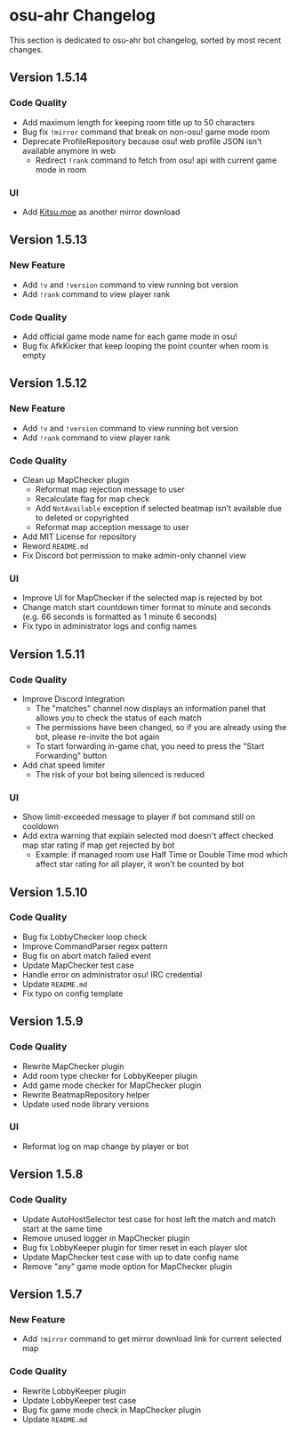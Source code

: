 # osu-ahr Changelog

This section is dedicated to osu-ahr bot changelog, sorted by most recent changes.

<!--Template
## Version x.x.x

![](/wiki/img/you-can-add-multiple-image-for-update-preview-mainly-ui )

### New Feature

+ Use this section for new feature in bot
  + You can add more description to each point

### Code Quality

+ Use this section for general enhancement of code or bug fixes

### UI

+ Use this section for general improvement on User Interface such as bot message

-->

## Version 1.5.14

### Code Quality

+ Add maximum length for keeping room title up to 50 characters
+ Bug fix `!mirror` command that break on non-osu! game mode room
+ Deprecate ProfileRepository because osu! web profile JSON isn't available anymore in web
  + Redirect `!rank` command to fetch from osu! api with current game mode in room

### UI

+ Add [Kitsu.moe](https://kitsu.moe/) as another mirror download

## Version 1.5.13

### New Feature

+ Add `!v` and `!version` command to view running bot version
+ Add `!rank` command to view player rank

### Code Quality

+ Add official game mode name for each game mode in osu!
+ Bug fix AfkKicker that keep looping the point counter when room is empty

## Version 1.5.12

### New Feature

+ Add `!v` and `!version` command to view running bot version
+ Add `!rank` command to view player rank

### Code Quality

+ Clean up MapChecker plugin
  + Reformat map rejection message to user
  + Recalculate flag for map check
  + Add `NotAvailable` exception if selected beatmap isn't available due to deleted or copyrighted
  + Reformat map acception message to user
+ Add MIT License for repository
+ Reword `README.md`
+ Fix Discord bot permission to make admin-only channel view

### UI

+ Improve UI for MapChecker if the selected map is rejected by bot
+ Change match start countdown timer format to minute and seconds (e.g. 66 seconds is formatted as 1 minute 6 seconds)
+ Fix typo in administrator logs and config names

## Version 1.5.11

### Code Quality

+ Improve Discord Integration
  + The "matches" channel now displays an information panel that allows you to check the status of each match
  + The permissions have been changed, so if you are already using the bot, please re-invite the bot again
  + To start forwarding in-game chat, you need to press the "Start Forwarding" button
+ Add chat speed limiter
  + The risk of your bot being silenced is reduced

### UI

+ Show limit-exceeded message to player if bot command still on cooldown
+ Add extra warning that explain selected mod doesn't affect checked map star rating if map get rejected by bot
  + Example: if managed room use Half Time or Double Time mod which affect star rating for all player, it won't be counted by bot

## Version 1.5.10

### Code Quality

+ Bug fix LobbyChecker loop check
+ Improve CommandParser regex pattern
+ Bug fix on abort match failed event
+ Update MapChecker test case
+ Handle error on administrator osu! IRC credential
+ Update `README.md`
+ Fix typo on config template

## Version 1.5.9

### Code Quality

+ Rewrite MapChecker plugin
+ Add room type checker for LobbyKeeper plugin
+ Add game mode checker for MapChecker plugin
+ Rewrite BeatmapRepository helper
+ Update used node library versions

### UI

+ Reformat log on map change by player or bot

## Version 1.5.8

### Code Quality

+ Update AutoHostSelector test case for host left the match and match start at the same time
+ Remove unused logger in MapChecker plugin
+ Bug fix LobbyKeeper plugin for timer reset in each player slot
+ Update MapChecker test case with up to date config name
+ Remove "any" game mode option for MapChecker plugin

## Version 1.5.7

### New Feature

+ Add `!mirror` command to get mirror download link for current selected map

### Code Quality

+ Rewrite LobbyKeeper plugin
+ Update LobbyKeeper test case
+ Bug fix game mode check in MapChecker plugin
+ Update `README.md`

